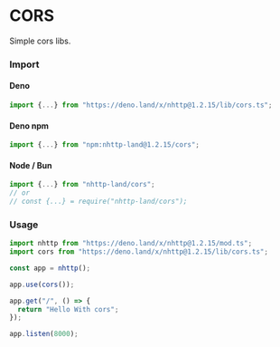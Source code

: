 # CORS
Simple cors libs.

### Import
#### Deno
```ts
import {...} from "https://deno.land/x/nhttp@1.2.15/lib/cors.ts";
```
#### Deno npm
```ts
import {...} from "npm:nhttp-land@1.2.15/cors";
```
#### Node / Bun
```ts
import {...} from "nhttp-land/cors";
// or
// const {...} = require("nhttp-land/cors");
```

### Usage
```ts
import nhttp from "https://deno.land/x/nhttp@1.2.15/mod.ts";
import cors from "https://deno.land/x/nhttp@1.2.15/lib/cors.ts";

const app = nhttp();

app.use(cors());

app.get("/", () => {
  return "Hello With cors";
});

app.listen(8000);
```